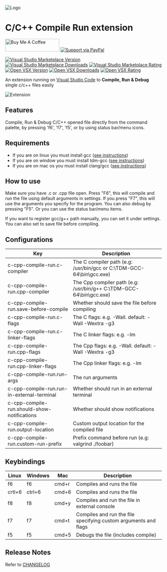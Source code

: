 ![Logo](https://github.com/danielpinto8zz6/c-cpp-compile-run/raw/HEAD/resources/logo.png)

# C/C++ Compile Run extension
<a href="https://www.buymeacoffee.com/danielpinto8zz6" target="_blank"><img src="https://cdn.buymeacoffee.com/buttons/default-orange.png" alt="Buy Me A Coffee" height="41" width="174"></a>
[![Support via PayPal](https://github.com/danielpinto8zz6/c-cpp-compile-run/raw/HEAD/resources/paypal-donate-button.png)](https://www.paypal.me/danielpinto8zz6/)

[![Visual Studio Marketplace Version](https://img.shields.io/visual-studio-marketplace/v/danielpinto8zz6.c-cpp-compile-run)](https://marketplace.visualstudio.com/items?itemName=danielpinto8zz6.c-cpp-compile-run)
[![Visual Studio Marketplace Downloads](https://img.shields.io/visual-studio-marketplace/d/danielpinto8zz6.c-cpp-compile-run)](https://marketplace.visualstudio.com/items?itemName=danielpinto8zz6.c-cpp-compile-run)
[![Visual Studio Marketplace Rating](https://img.shields.io/visual-studio-marketplace/r/danielpinto8zz6.c-cpp-compile-run)](https://marketplace.visualstudio.com/items?itemName=danielpinto8zz6.c-cpp-compile-run&ssr=false#review-details)
[![Open VSX Version](https://img.shields.io/open-vsx/v/danielpinto8zz6/c-cpp-compile-run)](https://open-vsx.org/extension/danielpinto8zz6/c-cpp-compile-run)
[![Open VSX Downloads](https://img.shields.io/open-vsx/dt/danielpinto8zz6/c-cpp-compile-run)](https://open-vsx.org/extension/danielpinto8zz6/c-cpp-compile-run)
[![Open VSX Rating](https://img.shields.io/open-vsx/rating/danielpinto8zz6/c-cpp-compile-run)](https://open-vsx.org/extension/danielpinto8zz6/c-cpp-compile-run/reviews)

An extension running on [Visual Studio Code](https://code.visualstudio.com) to **Compile, Run & Debug** single c/c++ files easily

![Extension](https://github.com/danielpinto8zz6/c-cpp-compile-run/raw/HEAD/resources/extension.png)

## Features

Compile, Run & Debug C/C++ opened file directly from the command palette, by pressing 'f6', 'f7', 'f5', or by using status bar/menu icons.

## Requirements

* If you are on linux you must install gcc ([see instructions](https://github.com/danielpinto8zz6/c-cpp-compile-run/blob/HEAD/docs/COMPILER_SETUP.md#Linux))
* If you are on window you must install tdm-gcc ([see instructions](https://github.com/danielpinto8zz6/c-cpp-compile-run/blob/HEAD/docs/COMPILER_SETUP.md#Windows))
* If you are on mac os you must install clang/gcc ([see instructions](https://github.com/danielpinto8zz6/c-cpp-compile-run/blob/HEAD/docs/COMPILER_SETUP.md#MacOS))

## How to use
Make sure you have .c or .cpp file open.
Press "F6", this will compile and run the file using default arguments in settings.
If you press "F7", this will use the arguments you specify for the program.
You can also debug by pressing "F5". Or you can use the status bar/menu items.

If you want to register gcc/g++ path manually, you can set it under settings.
You can also set to save file before compiling.

## Configurations
| Key                                         | Description                                                             |
| ------------------------------------------- | ----------------------------------------------------------------------- |
| c-cpp-compile-run.c-compiler                | The C compiler path (e.g: /usr/bin/gcc or C:\\TDM-GCC-64\\bin\\gcc.exe) |
| c-cpp-compile-run.cpp-compiler              | The Cpp compiler path (e.g: /usr/bin/g++ C:\\TDM-GCC-64\\bin\\gcc.exe)  |
| c-cpp-compile-run.save-before-compile       | Whether should save the file before compiling                           |
| c-cpp-compile-run.c-flags                   | The C flags: e.g. -Wall. default: -Wall -Wextra -g3                     |
| c-cpp-compile-run.c-linker-flags            | The C linker flags: e.g. -lm                                            |
| c-cpp-compile-run.cpp-flags                 | The Cpp flags: e.g. -Wall. default: -Wall -Wextra -g3                   |
| c-cpp-compile-run.cpp-linker-flags          | The Cpp linker flags: e.g. -lm                                          |
| c-cpp-compile-run.run-args                  | The run arguments                                                       |
| c-cpp-compile-run.run-in-external-terminal  | Whether should run in an external terminal                              |
| c-cpp-compile-run.should-show-notifications | Whether should show notifications                                       |
| c-cpp-compile-run.output-location           | Custom output location for the compiled file                            |
| c-cpp-compile-run.custom-run-prefix         | Prefix command before run (e.g: valgrind ./foobar)                      |

## Keybindings
| Linux  | Windows | Mac   | Description                                                     |
| ------ | ------- | ----- | --------------------------------------------------------------- |
| f6     | f6      | cmd+r | Compiles and runs the file                                      |
| crtl+6 | ctrl+6  | cmd+6 | Compiles and runs the file                                      |
| f8     | f8      | cmd+y | Compiles and run the file in external console                   |
| f7     | f7      | cmd+t | Compiles and run the file specifying custom arguments and flags |
| f5     | f5      | cmd+5 | Debugs the file (includes compile)                              |

## Release Notes

Refer to [CHANGELOG](https://github.com/danielpinto8zz6/c-cpp-compile-run/blob/HEAD/CHANGELOG.md)
